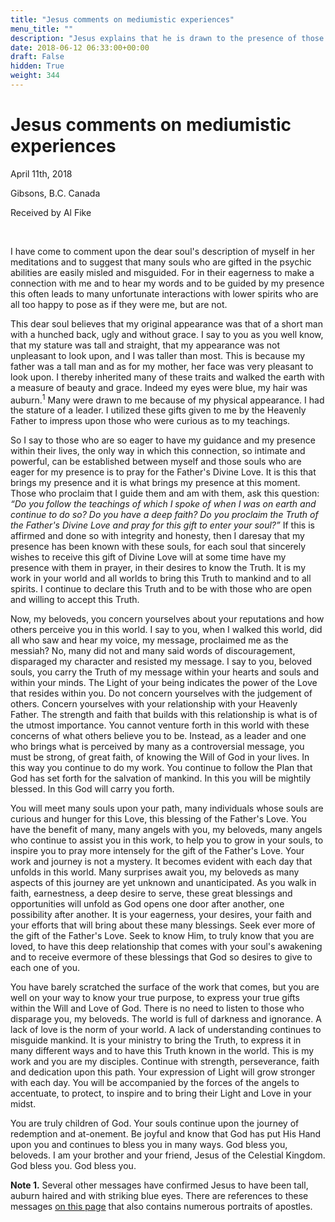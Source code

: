 ```yaml
---
title: "Jesus comments on mediumistic experiences"
menu_title: ""
description: "Jesus explains that he is drawn to the presence of those praying for the Divine Love"
date: 2018-06-12 06:33:00+00:00
draft: False
hidden: True
weight: 344
---
```

# Jesus comments on mediumistic experiences

April 11th, 2018

Gibsons, B.C. Canada

Received by Al Fike

 

I have come to comment upon the dear soul's description of myself in her meditations and to suggest that many souls who are gifted in the psychic abilities are easily misled and misguided. For in their eagerness to make a connection with me and to hear my words and to be guided by my presence this often leads to many unfortunate interactions with lower spirits who are all too happy to pose as if they were me, but are not.

This dear soul believes that my original appearance was that of a short man with a hunched back, ugly and without grace. I say to you as you well know, that my stature was tall and straight, that my appearance was not unpleasant to look upon, and I was taller than most. This is because my father was a tall man and as for my mother, her face was very pleasant to look upon. I thereby inherited many of these traits and walked the earth with a measure of beauty and grace. Indeed my eyes were blue, my hair was auburn.<sup>1</sup> Many were drawn to me because of my physical appearance. I had the stature of a leader. I utilized these gifts given to me by the Heavenly Father to impress upon those who were curious as to my teachings.

So I say to those who are so eager to have my guidance and my presence within their lives, the only way in which this connection, so intimate and powerful, can be established between myself and those souls who are eager for my presence is to pray for the Father's Divine Love. It is this that brings my presence and it is what brings my presence at this moment. Those who proclaim that I guide them and am with them, ask this question: *“Do you follow the teachings of which I spoke of when I was on earth and continue to do so? Do you have a deep faith? Do you proclaim the Truth of the Father's Divine Love and pray for this gift to enter your soul?”* If this is affirmed and done so with integrity and honesty, then I daresay that my presence has been known with these souls, for each soul that sincerely wishes to receive this gift of Divine Love will at some time have my presence with them in prayer, in their desires to know the Truth. It is my work in your world and all worlds to bring this Truth to mankind and to all spirits. I continue to declare this Truth and to be with those who are open and willing to accept this Truth.

Now, my beloveds, you concern yourselves about your reputations and how others perceive you in this world. I say to you, when I walked this world, did all who saw and hear my voice, my message, proclaimed me as the messiah? No, many did not and many said words of discouragement, disparaged my character and resisted my message. I say to you, beloved souls, you carry the Truth of my message within your hearts and souls and within your minds. The Light of your being indicates the power of the Love that resides within you. Do not concern yourselves with the judgement of others. Concern yourselves with your relationship with your Heavenly Father. The strength and faith that builds with this relationship is what is of the utmost importance. You cannot venture forth in this world with these concerns of what others believe you to be. Instead, as a leader and one who brings what is perceived by many as a controversial message, you must be strong, of great faith, of knowing the Will of God in your lives. In this way you continue to do my work. You continue to follow the Plan that God has set forth for the salvation of mankind. In this you will be mightily blessed. In this God will carry you forth.

You will meet many souls upon your path, many individuals whose souls are curious and hunger for this Love, this blessing of the Father's Love. You have the benefit of many, many angels with you, my beloveds, many angels who continue to assist you in this work, to help you to grow in your souls, to inspire you to pray more intensely for the gift of the Father's Love. Your work and journey is not a mystery. It becomes evident with each day that unfolds in this world. Many surprises await you, my beloveds as many aspects of this journey are yet unknown and unanticipated. As you walk in faith, earnestness, a deep desire to serve, these great blessings and opportunities will unfold as God opens one door after another, one possibility after another. It is your eagerness, your desires, your faith and your efforts that will bring about these many blessings. Seek ever more of the gift of the Father's Love. Seek to know Him, to truly know that you are loved, to have this deep relationship that comes with your soul's awakening and to receive evermore of these blessings that God so desires to give to each one of you.

You have barely scratched the surface of the work that comes, but you are well on your way to know your true purpose, to express your true gifts within the Will and Love of God. There is no need to listen to those who disparage you, my beloveds. The world is full of darkness and ignorance. A lack of love is the norm of your world. A lack of understanding continues to misguide mankind. It is your ministry to bring the Truth, to express it in many different ways and to have this Truth known in the world. This is my work and you are my disciples. Continue with strength, perseverance, faith and dedication upon this path. Your expression of Light will grow stronger with each day. You will be accompanied by the forces of the angels to accentuate, to protect, to inspire and to bring their Light and Love in your midst.

You are truly children of God. Your souls continue upon the journey of redemption and at-onement. Be joyful and know that God has put His Hand upon you and continues to bless you in many ways. God bless you, beloveds. I am your brother and your friend, Jesus of the Celestial Kingdom. God bless you. God bless you.

**Note 1.** Several other messages have confirmed Jesus to have been tall, auburn haired and with striking blue eyes. There are references to these messages [on this page](https://new-birth.net/conversations-with-judas-of-kerioth/portraits-apostles/) that also contains numerous portraits of apostles.
 
